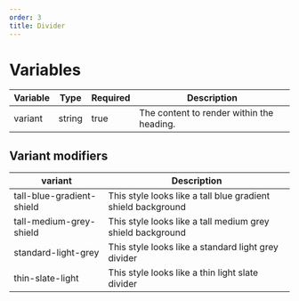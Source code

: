 ```yaml
---
order: 3
title: Divider
---
```

# Variables
| Variable | Type    | Required | Description                                                                 |
| -------- | ------- | -------- | --------------------------------------------------------------------------- |
| variant  | string  | true     | The content to render within the heading.                                   |

## Variant modifiers
| variant   | Description                         |
| ------ | ----------------------------------- |
| tall-blue-gradient-shield | This style looks like a tall blue gradient shield background |
| tall-medium-grey-shield   | This style looks like a tall medium grey shield background   |
| standard-light-grey       | This style looks like a standard light grey divider          |
| thin-slate-light          | This style looks like a thin light slate divider             |
